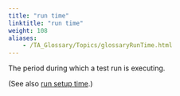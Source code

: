 ```yaml
--- 
title: "run time"
linktitle: "run time"
weight: 108
aliases: 
    - /TA_Glossary/Topics/glossaryRunTime.html
---
```


The period during which a test run is executing.

\(See also [run setup time](glossaryRunSetupTime.html).\)

